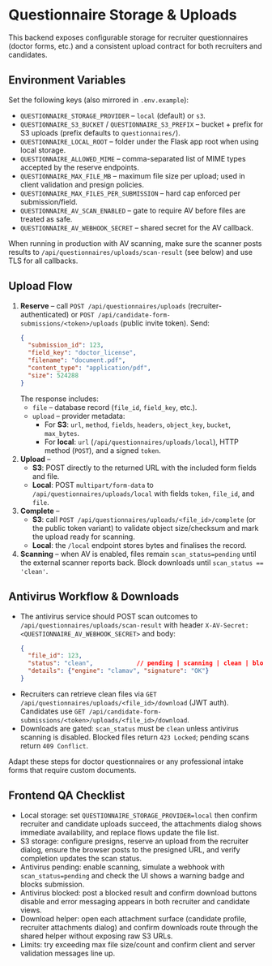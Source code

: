 ﻿# Questionnaire Storage & Uploads

This backend exposes configurable storage for recruiter questionnaires (doctor forms, etc.) and a consistent upload contract for both recruiters and candidates.

## Environment Variables

Set the following keys (also mirrored in `.env.example`):

- `QUESTIONNAIRE_STORAGE_PROVIDER` – `local` (default) or `s3`.
- `QUESTIONNAIRE_S3_BUCKET` / `QUESTIONNAIRE_S3_PREFIX` – bucket + prefix for S3 uploads (prefix defaults to `questionnaires/`).
- `QUESTIONNAIRE_LOCAL_ROOT` – folder under the Flask app root when using local storage.
- `QUESTIONNAIRE_ALLOWED_MIME` – comma-separated list of MIME types accepted by the reserve endpoints.
- `QUESTIONNAIRE_MAX_FILE_MB` – maximum file size per upload; used in client validation and presign policies.
- `QUESTIONNAIRE_MAX_FILES_PER_SUBMISSION` – hard cap enforced per submission/field.
- `QUESTIONNAIRE_AV_SCAN_ENABLED` – gate to require AV before files are treated as safe.
- `QUESTIONNAIRE_AV_WEBHOOK_SECRET` – shared secret for the AV callback.

When running in production with AV scanning, make sure the scanner posts results to `/api/questionnaires/uploads/scan-result` (see below) and use TLS for all callbacks.

## Upload Flow

1. **Reserve** – call `POST /api/questionnaires/uploads` (recruiter-authenticated) or `POST /api/candidate-form-submissions/<token>/uploads` (public invite token).  Send:
   ```json
   {
     "submission_id": 123,
     "field_key": "doctor_license",
     "filename": "document.pdf",
     "content_type": "application/pdf",
     "size": 524288
   }
   ```
   The response includes:
   - `file` – database record (`file_id`, `field_key`, etc.).
   - `upload` – provider metadata:
     - For **S3**: `url`, `method`, `fields`, `headers`, `object_key`, `bucket`, `max_bytes`.
     - For **local**: `url` (`/api/questionnaires/uploads/local`), HTTP method (`POST`), and a signed `token`.
2. **Upload** –
   - **S3**: POST directly to the returned URL with the included form fields and file.
   - **Local**: POST `multipart/form-data` to `/api/questionnaires/uploads/local` with fields `token`, `file_id`, and `file`.
3. **Complete** –
   - **S3**: call `POST /api/questionnaires/uploads/<file_id>/complete` (or the public token variant) to validate object size/checksum and mark the upload ready for scanning.
   - **Local**: the `/local` endpoint stores bytes and finalises the record.
4. **Scanning** – when AV is enabled, files remain `scan_status=pending` until the external scanner reports back.  Block downloads until `scan_status == 'clean'`.

## Antivirus Workflow & Downloads

- The antivirus service should POST scan outcomes to `/api/questionnaires/uploads/scan-result` with header `X-AV-Secret: <QUESTIONNAIRE_AV_WEBHOOK_SECRET>` and body:
  ```json
  {
    "file_id": 123,
    "status": "clean",            // pending | scanning | clean | blocked
    "details": {"engine": "clamav", "signature": "OK"}
  }
  ```
- Recruiters can retrieve clean files via `GET /api/questionnaires/uploads/<file_id>/download` (JWT auth). Candidates use `GET /api/candidate-form-submissions/<token>/uploads/<file_id>/download`.
- Downloads are gated: `scan_status` must be `clean` unless antivirus scanning is disabled. Blocked files return `423 Locked`; pending scans return `409 Conflict`.

Adapt these steps for doctor questionnaires or any professional intake forms that require custom documents.

## Frontend QA Checklist

- Local storage: set `QUESTIONNAIRE_STORAGE_PROVIDER=local` then confirm recruiter and candidate uploads succeed, the attachments dialog shows immediate availability, and replace flows update the file list.
- S3 storage: configure presigns, reserve an upload from the recruiter dialog, ensure the browser posts to the presigned URL, and verify completion updates the scan status.
- Antivirus pending: enable scanning, simulate a webhook with `scan_status=pending` and check the UI shows a warning badge and blocks submission.
- Antivirus blocked: post a blocked result and confirm download buttons disable and error messaging appears in both recruiter and candidate views.
- Download helper: open each attachment surface (candidate profile, recruiter attachments dialog) and confirm downloads route through the shared helper without exposing raw S3 URLs.
- Limits: try exceeding max file size/count and confirm client and server validation messages line up.


